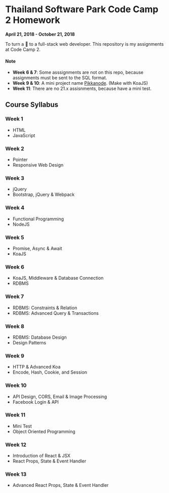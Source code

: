 # Thailand Software Park Code Camp 2 Homework
**April 21, 2018 - October 21, 2018**

To turn a 🐣 to a full-stack web developer. This repository is my assignments at Code Camp 2.

#### Note
* **Week 6 & 7**: Some asssignments are not on this repo, because assignments must be sent to the SQL format.
* **Week 9 & 10**: A mini project name [Pikkanode](https://github.com/EpicHigh/pikkanode). (Make with KoaJS)
* **Week 11**: There are no 21.x assisnments, because have a mini test.
## Course Syllabus
### Week 1 
- HTML
- JavaScript
### Week 2
- Pointer
- Responsive Web Design
### Week 3
- jQuery
- Bootstrap, jQuery & Webpack
### Week 4
- Functional Programming
- NodeJS
### Week 5
- Promise, Async & Await
- KoaJS
### Week 6
- KoaJS, Middleware & Database Connection
- RDBMS
### Week 7
- RDBMS: Constraints & Relation
- RDBMS: Advanced Query & Transactions
### Week 8
- RDBMS: Database Design
- Design Patterns
### Week 9
- HTTP & Advanced Koa
- Encode, Hash, Cookie, and Session
### Week 10
- API Design, CORS, Email & Image Processing
- Facebook Login & API
### Week 11
- Mini Test
- Object Oriented Programming
### Week 12
- Introduction of React & JSX
- React Props, State & Event Handler
### Week 13
- Advanced React Props, State & Event Handler
